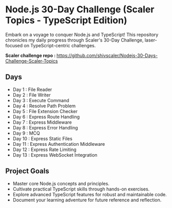 # Node.js 30-Day Challenge (Scaler Topics - TypeScript Edition)

Embark on a voyage to conquer Node.js and TypeScript! This repository chronicles my daily progress through Scaler's 30-Day Challenge, laser-focused on TypeScript-centric challenges.</br>

<b>Scaler challenge repo : </b> https://github.com/shivscaler/Nodejs-30-Days-Challenge-Scaler-Topics

## Days
- Day 1 : File Reader
- Day 2 : File Writer
- Day 3 : Execute Command
- Day 4 : Resolve Path Problem 
- Day 5 : File Extension Checker
- Day 6 : Express Route Handling
- Day 7 : Express Middleware
- Day 8 : Express Error Handling
- Day 9 : MCQ
- Day 10 : Express Static Files
- Day 11 : Express Authentication Middleware
- Day 12 : Express Rate Limiting
- Day 13 : Express WebSocket Integration

## Project Goals

- Master core Node.js concepts and principles.
- Cultivate practical TypeScript skills through hands-on exercises.
- Explore advanced TypeScript features for robust and maintainable code.
- Document your learning adventure for future reference and reflection.

